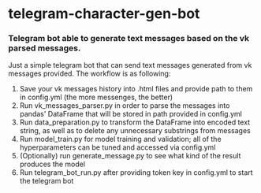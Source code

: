 # telegram-character-gen-bot
### Telegram bot able to generate text messages based on the vk parsed messages.

Just a simple telegram bot that can send text messages generated from vk messages provided.
The workflow is as following:
1. Save your vk messages history into .html files and provide path to them in config.yml (the more messenges, the better)
2. Run vk_messages_parser.py in order to parse the messages into pandas' DataFrame that will be stored in path provided in config.yml
3. Run data_preparation.py to transform the DataFrame into encoded text string, as well as to delete any unnecessary substrings from messages
4. Run model_train.py for model training and validation; all of the hyperparameters can be tuned and accessed via config.yml
5. (Optionally) run generate_message.py to see what kind of the result produces the model
6. Run telegram_bot_run.py after providing token key in config.yml to start the telegram bot
